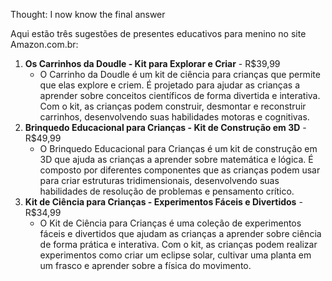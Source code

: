 Thought: I now know the final answer

Aqui estão três sugestões de presentes educativos para menino no site Amazon.com.br:

1.  **Os Carrinhos da Doudle - Kit para Explorar e Criar** - R$39,99
     -   O Carrinho da Doudle é um kit de ciência para crianças que permite que elas explore e criem. É projetado para ajudar as crianças a aprender sobre conceitos científicos de forma divertida e interativa. Com o kit, as crianças podem construir, desmontar e reconstruir carrinhos, desenvolvendo suas habilidades motoras e cognitivas.
2.  **Brinquedo Educacional para Crianças - Kit de Construção em 3D** - R$49,99
     -   O Brinquedo Educacional para Crianças é um kit de construção em 3D que ajuda as crianças a aprender sobre matemática e lógica. É composto por diferentes componentes que as crianças podem usar para criar estruturas tridimensionais, desenvolvendo suas habilidades de resolução de problemas e pensamento crítico.
3.  **Kit de Ciência para Crianças - Experimentos Fáceis e Divertidos** - R$34,99
     -   O Kit de Ciência para Crianças é uma coleção de experimentos fáceis e divertidos que ajudam as crianças a aprender sobre ciência de forma prática e interativa. Com o kit, as crianças podem realizar experimentos como criar um eclipse solar, cultivar uma planta em um frasco e aprender sobre a física do movimento.